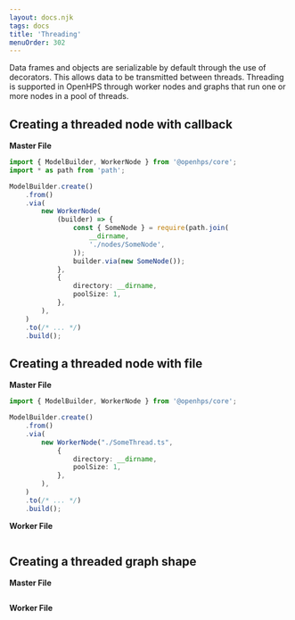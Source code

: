 ```yaml
---
layout: docs.njk
tags: docs
title: 'Threading'
menuOrder: 302
---
```

Data frames and objects are serializable by default through the use of decorators. This allows data to be transmitted between
threads. Threading is supported in OpenHPS through worker nodes and graphs that run one or more nodes in a pool of threads.

## Creating a threaded node with callback
**Master File**
```ts twoslash
import { ModelBuilder, WorkerNode } from '@openhps/core';
import * as path from 'path';

ModelBuilder.create()
    .from()
    .via(
        new WorkerNode(
            (builder) => {
                const { SomeNode } = require(path.join(
                    __dirname,
                    './nodes/SomeNode',
                ));
                builder.via(new SomeNode());
            },
            {
                directory: __dirname,
                poolSize: 1,
            },
        ),
    )
    .to(/* ... */)
    .build();
```

## Creating a threaded node with file
**Master File**
```ts twoslash
import { ModelBuilder, WorkerNode } from '@openhps/core';

ModelBuilder.create()
    .from()
    .via(
        new WorkerNode("./SomeThread.ts",
            {
                directory: __dirname,
                poolSize: 1,
            },
        ),
    )
    .to(/* ... */)
    .build();
```

**Worker File**
```ts twoslash

```

## Creating a threaded graph shape
**Master File**
```ts twoslash

```

**Worker File**
```ts twoslash

```